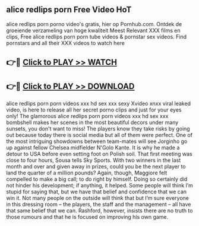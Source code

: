 ## alice redlips porn Free Video HoT 

alice redlips porn porno video's gratis, hier op Pornhub.com. Ontdek de groeiende verzameling van hoge kwaliteit Meest Relevant XXX films en clips,
Free alice redlips porn porn tube videos & pornstar sex videos. Find pornstars and all their XXX videos to watch here


## 👉🔴 [Click to PLAY >> WATCH](http://us.freeplayer.one?title=alice_redlips_porn&ref=16D)

## 👉🔴 [Click to PLAY >> DOWNLOAD](http://us.freeplayer.one?title=alice_redlips_porn&ref=16D)


alice redlips porn porn videos xxx hd sex xxx sexy Xvideo xnxx viral leaked video, is here to release all her secret porno clips and just for your eyes only! The glamorous alice redlips porn porn videos xxx hd sex xxx bombshell makes her scenes in the most beautiful decors under many sunsets, you don't want to miss! The players know they take risks by going out because today there is social media but all of them were perfect. One of the most intriguing showdowns between team-mates will see Jorginho go up against fellow Chelsea midfielder N'Golo Kante. It is why he made a detour to USA before even setting foot on Polish soil. That first meeting was close to four hours, Sousa tells Sky Sports. With two winners in the last month and over and given away in prizes, could you be the next player to land the quarter of a million pounds? Again, though, Maggiore felt compelled to make a big call; to do right by himself. Doing so certainly did not hinder his development; if anything, it helped. Some people will think I’m stupid for saying that, but we have that belief and confidence that we can win it. Not many people on the outside will think that but I’m sure everyone in this dressing room – the players, the staff and the management – all have that same belief that we can. Rashford, however, insists there are no truth to those rumours and that he is focused on improving his own game.